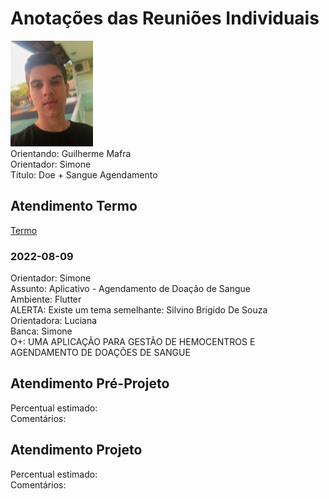 # Anotações das Reuniões Individuais  

![foto](foto.png "foto")  
Orientando: Guilherme Mafra  
Orientador: Simone  
Título: Doe + Sangue Agendamento  

## Atendimento Termo  

[Termo](Termo.pdf "Termo")  

### 2022-08-09

Orientador: Simone  
Assunto: Aplicativo - Agendamento de Doação de Sangue  
Ambiente: Flutter  
ALERTA: Existe um tema semelhante: Silvino Brigido De Souza  
Orientadora: Luciana  
Banca: Simone  
O+: UMA APLICAÇÃO PARA GESTÃO DE HEMOCENTROS E AGENDAMENTO DE DOAÇÕES DE SANGUE  

## Atendimento Pré-Projeto  

Percentual estimado:  
Comentários:  

## Atendimento Projeto  

Percentual estimado:  
Comentários:  
